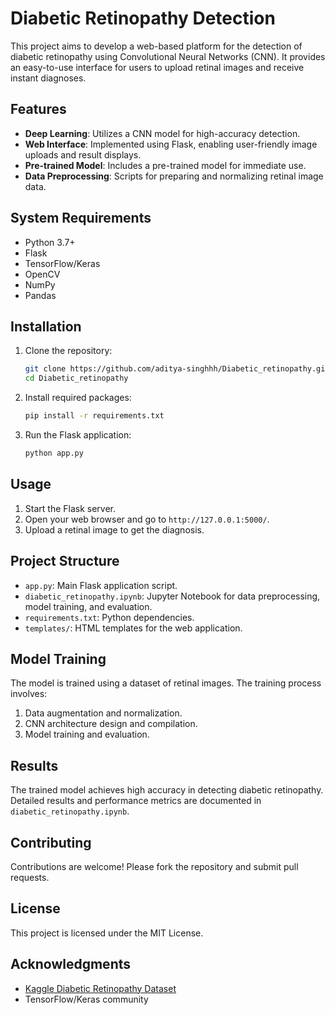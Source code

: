 # Diabetic Retinopathy Detection

This project aims to develop a web-based platform for the detection of diabetic retinopathy using Convolutional Neural Networks (CNN). It provides an easy-to-use interface for users to upload retinal images and receive instant diagnoses.

## Features
- **Deep Learning**: Utilizes a CNN model for high-accuracy detection.
- **Web Interface**: Implemented using Flask, enabling user-friendly image uploads and result displays.
- **Pre-trained Model**: Includes a pre-trained model for immediate use.
- **Data Preprocessing**: Scripts for preparing and normalizing retinal image data.

## System Requirements
- Python 3.7+
- Flask
- TensorFlow/Keras
- OpenCV
- NumPy
- Pandas

## Installation

1. Clone the repository:
    ```bash
    git clone https://github.com/aditya-singhhh/Diabetic_retinopathy.git
    cd Diabetic_retinopathy
    ```

2. Install required packages:
    ```bash
    pip install -r requirements.txt
    ```

3. Run the Flask application:
    ```bash
    python app.py
    ```

## Usage

1. Start the Flask server.
2. Open your web browser and go to `http://127.0.0.1:5000/`.
3. Upload a retinal image to get the diagnosis.

## Project Structure

- `app.py`: Main Flask application script.
- `diabetic_retinopathy.ipynb`: Jupyter Notebook for data preprocessing, model training, and evaluation.
- `requirements.txt`: Python dependencies.
- `templates/`: HTML templates for the web application.


## Model Training

The model is trained using a dataset of retinal images. The training process involves:
1. Data augmentation and normalization.
2. CNN architecture design and compilation.
3. Model training and evaluation.

## Results

The trained model achieves high accuracy in detecting diabetic retinopathy. Detailed results and performance metrics are documented in `diabetic_retinopathy.ipynb`.

## Contributing

Contributions are welcome! Please fork the repository and submit pull requests.

## License

This project is licensed under the MIT License.

## Acknowledgments

- [Kaggle Diabetic Retinopathy Dataset](https://www.kaggle.com/c/diabetic-retinopathy-detection)
- TensorFlow/Keras community
